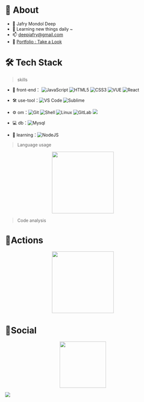 # 🚀 About

- 🤔 Jafry Mondol Deep
- 💬 Learning new things daily ~
- 📫 deepjafry@gmail.com
- 🚀 [Portfolio : Take a Look](https://jafry.netlify.app)


# 🛠 Tech Stack

> skills

- 👯 front-end： ![JavaScript](https://img.shields.io/badge/-JavaScript-yellow?style=flat-circle&logo=javascript) ![HTML5](https://img.shields.io/badge/-HTML5-yellow?style=flat-circle&logo=html5)  ![CSS3](https://img.shields.io/badge/-CSS3-yellow?style=flat-circle&logo=css3) ![VUE](https://img.shields.io/badge/-VUE-blue?style=flat-circle&logo=VUE) ![React](https://img.shields.io/badge/-React-blue?style=flat-circle&logo=React)

- :hammer_and_wrench: use-tool：![VS Code](https://img.shields.io/badge/-VSCode-blue?style=flat-circle&logo=VSCode) ![Sublime](https://img.shields.io/badge/-VSCode-blue?style=flat-circle&logo=Sublime)

- ⚙️ om：![Git](https://img.shields.io/badge/-Git-yellow?style=flat-circle&logo=git) ![Shell](https://img.shields.io/badge/-Shell-red?style=flat-circle&logo=shell) ![Linux](https://img.shields.io/badge/-Linux-gray?style=flat-circle&logo=Linux) ![GitLab](https://img.shields.io/badge/-GitLab-orange?style=flat-circle&logo=GitLab) ![](https://img.shields.io/badge/-GitHub-black?style=flat-circle&logo=GitHub)

- 💻 db：![Mysql](https://img.shields.io/badge/-Mysql-white?style=flat-circle&logo=mysql)

- 🌱 learning：![NodeJS](https://img.shields.io/badge/-NodeJS-green?style=flat-circle&logo=Nodejs)


> Language usage

<div align="center">
    <img height="200px" src="https://github-readme-stats-api-holic-x.vercel.app/api/top-langs/?username=jafrydeep&theme=gruvbox_light&layout=compact"/>
</div>


> Code analysis

<!-- START_SECTION:waka -->
<!-- END_SECTION:waka -->



# 🔭Actions

<div align="center">
    <img height="200px" src="https://github-readme-streak-stats.herokuapp.com/?user=jafrydeep"/>
</div>


# 🌱Social

<div align="center">
    <img height="150px" src="https://github-profile-trophy.vercel.app/?username=jafrydeep&&title=MultiLanguage,Repositories,Commits&column=3&margin-w=30&margin-h=15"/>
</div>

![](https://stats.justsong.cn/api/github?username=jafrydeep)
